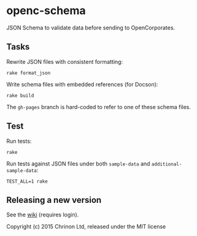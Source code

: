 # openc-schema

JSON Schema to validate data before sending to OpenCorporates.

## Tasks

Rewrite JSON files with consistent formatting:

    rake format_json

Write schema files with embedded references (for Docson):

    rake build

The `gh-pages` branch is hard-coded to refer to one of these schema files.

## Test

Run tests:

    rake

Run tests against JSON files under both `sample-data` and `additional-sample-data`:

    TEST_ALL=1 rake

## Releasing a new version

See the [wiki](https://wiki.opencorporates.com/dev/updating_openc-schema) (requires login).

Copyright (c) 2015 Chrinon Ltd, released under the MIT license
